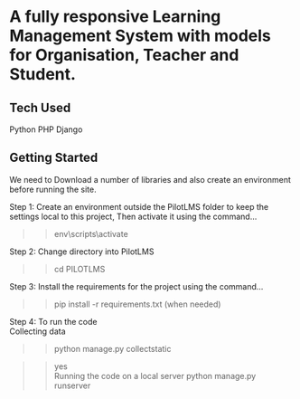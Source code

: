 <h1>A fully responsive Learning Management System with models for Organisation, Teacher and Student. </h1>

<h2>Tech Used</h2>

Python
PHP
Django

<h2> Getting Started </h2>

We need to Download a number of libraries and also create an environment before running the site.

Step 1: Create an environment outside the PilotLMS folder to keep the settings local to this project, Then activate it using the command...
> > env\scripts\activate

Step 2: Change directory into PilotLMS
> > cd PILOTLMS

Step 3: Install the requirements for the project using the command...
> > pip install -r requirements.txt (when needed)

Step 4: To run the code <br>
        Collecting data
> > python manage.py collectstatic

> > yes <br>
        Running the code on a local server
> >python manage.py runserver


